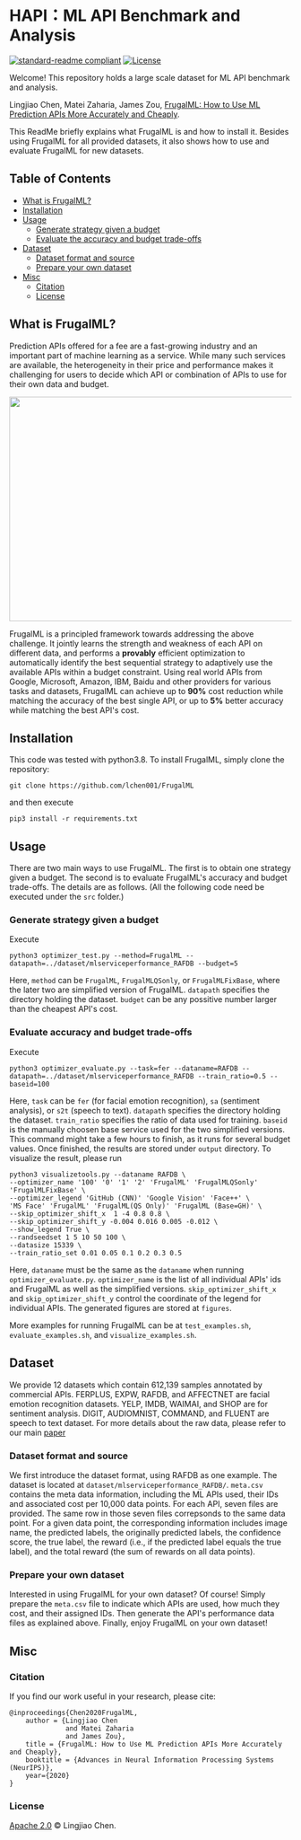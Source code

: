 # HAPI：ML API Benchmark and Analysis

[![standard-readme compliant](https://img.shields.io/badge/readme%20style-standard-brightgreen.svg?style=flat-square)](https://github.com/RichardLitt/standard-readme)
[![License](https://img.shields.io/badge/license-Apache%202-blue.svg)](LICENSE)


Welcome! This repository holds a large scale dataset for ML API benchmark and analysis. 

Lingjiao Chen, Matei Zaharia, James Zou, [FrugalML: How to Use ML Prediction APIs More Accurately and Cheaply](https://arxiv.org/abs/2006.07512).


This ReadMe briefly explains what FrugalML is and how to install it.
Besides using FrugalML for all provided datasets, it also shows how to use and evaluate FrugalML for new datasets.

## Table of Contents

- [What is FrugalML?](#What-is-FrugalML)
- [Installation](#Installation)
- [Usage](#Usage)
	- [Generate strategy given a budget](#Generate-strategy-given-a-budget)
	- [Evaluate the accuracy and budget trade-offs](#Evaluate-the-accuracy-and-budget-trade-offs)
- [Dataset](#badge)
 	- [Dataset format and source](#Dataset-format-and-source)
 	- [Prepare your own dataset](#Prepare-your-own-dataset)
- [Misc](#badge)
	- [Citation](#Citation)
	- [License](#License)
## What is FrugalML?

Prediction APIs offered for a fee are a fast-growing industry and an important part of machine learning as a service. While many such services are available, the heterogeneity in their price and performance makes it challenging for users to decide which API or combination of APIs to use for their own data and budget. 

<div align="center"><img src="https://raw.githubusercontent.com/lchen001/FrugalML/main/images/FrugalML_NeurIPS2020_Figure.png?token=AEDQ5VCMOEGEVVMOUUI7P4S7TI52M" height="400" width="600" ></div>

FrugalML is a principled framework towards addressing the above challenge. It  jointly learns the strength and weakness of each API on different data, and performs a **provably** efficient optimization to automatically identify the best sequential strategy to adaptively use the available APIs within a budget constraint.
Using real world APIs from Google, Microsoft, Amazon, IBM, Baidu and other providers for various tasks and datasets, FrugalML can achieve up to **90%** cost reduction while matching the accuracy of the best single API, or up to **5%** better accuracy while matching the best API's cost.


## Installation

This code was tested with python3.8. To install FrugalML, simply clone the repository: 


```
git clone https://github.com/lchen001/FrugalML
```

and then execute

```
pip3 install -r requirements.txt
```

## Usage
There are two main ways to use FrugalML. The first is to obtain one strategy given a budget. The second is to evaluate FrugalML's accuracy and budget trade-offs.
The details are as follows. 
(All the following code need be executed under the ```src``` folder.) 
### Generate strategy given a budget
Execute

```
python3 optimizer_test.py --method=FrugalML --datapath=../dataset/mlserviceperformance_RAFDB --budget=5
```

Here, ```method``` can be ```FrugalML```, ```FrugalMLQSonly```, or ```FrugalMLFixBase```, where the later two are simplified version of FrugalML.  ```datapath``` specifies the directory holding the dataset. ```budget``` can be any possitive number larger than the cheapest API's cost.


### Evaluate accuracy and budget trade-offs
Execute

```
python3 optimizer_evaluate.py --task=fer --dataname=RAFDB --datapath=../dataset/mlserviceperformance_RAFDB --train_ratio=0.5 --baseid=100
```

Here, ```task``` can be ```fer``` (for facial emotion recognition), ```sa``` (sentiment analysis), or ```s2t``` (speech to text).  ```datapath``` specifies the directory holding the dataset. ```train_ratio``` specifies the ratio of data used for training. ```baseid``` is the manually choosen base service used for the two simplified versions. This command might take a few hours to finish, as it runs for several budget values.
Once finished, the results are stored under ```output``` directory.
To visualize the result, please run

```
python3 visualizetools.py --dataname RAFDB \
--optimizer_name '100' '0' '1' '2' 'FrugalML' 'FrugalMLQSonly' 'FrugalMLFixBase' \
--optimizer_legend 'GitHub (CNN)' 'Google Vision' 'Face++' \
'MS Face' 'FrugalML' 'FrugalML(QS Only)' 'FrugalML (Base=GH)' \
--skip_optimizer_shift_x  1 -4 0.8 0.8 \
--skip_optimizer_shift_y -0.004 0.016 0.005 -0.012 \
--show_legend True \
--randseedset 1 5 10 50 100 \
--datasize 15339 \
--train_ratio_set 0.01 0.05 0.1 0.2 0.3 0.5
``` 

Here, ```dataname``` must be the same as the ```dataname``` when running ```optimizer_evaluate.py```. ```optimizer_name``` is the list of all individual APIs' ids and FrugalML as well as the simplified versions. ```skip_optimizer_shift_x``` and ```skip_optimizer_shift_y``` control the coordinate of the legend for individual APIs. The generated figures are stored at ```figures```.

More examples for running FrugalML can be at ```test_examples.sh```, ```evaluate_examples.sh```, and ```visualize_examples.sh```.

## Dataset
We provide 12 datasets which contain 612,139 samples annotated by commercial APIs. FERPLUS, EXPW, RAFDB, and AFFECTNET are facial emotion recognition datasets. YELP, IMDB, WAIMAI, and SHOP are for sentiment analysis. DIGIT, AUDIOMNIST, COMMAND, and FLUENT are speech to text dataset. For more details about the raw data, please refer to our main [paper](https://arxiv.org/abs/2006.07512)

### Dataset format and source
We first introduce the dataset format, using RAFDB as one example. The dataset is located at ```dataset/mlserviceperformance_RAFDB/```. ```meta.csv``` contains the meta data information, including the ML APIs used, their IDs and associated cost per 10,000 data points.
For each API, seven files are provided. The same row in those seven files correpsonds to the same data point. For a given data point, the corresponding information includes image name, the predicted labels, the originally predicted labels, the confidence score, the true label, the reward (i.e., if the predicted label equals the true label), and the total reward (the sum of rewards on all data points).  
 
### Prepare your own dataset
Interested in using FrugalML for your own dataset? Of course! Simply prepare the ```meta.csv``` file to indicate which APIs are used, how much they cost, and their assigned IDs. Then generate the API's performance data files as explained above.
Finally, enjoy FrugalML on your own dataset!

## Misc

### Citation 
If you find our work useful in your research, please cite:
```
@inproceedings{Chen2020FrugalML,
	author = {Lingjiao Chen
	          and Matei Zaharia
	          and James Zou},
	title = {FrugalML: How to Use ML Prediction APIs More Accurately and Cheaply},
	booktitle = {Advances in Neural Information Processing Systems (NeurIPS)},
	year={2020}
}
```
### License
[Apache 2.0](LICENSE) © Lingjiao Chen.
